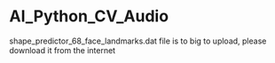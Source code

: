 # AI_Python_CV_Audio

shape_predictor_68_face_landmarks.dat file is to big to upload, please download it from the internet
